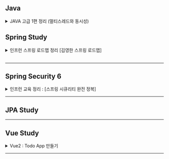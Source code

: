 ## Java 
<details>
  <summary>  JAVA 고급 1편 정리 (멀티스레드와 동시성) </summary>

  [강의 링크](https://www.inflearn.com/course/%EA%B9%80%EC%98%81%ED%95%9C%EC%9D%98-%EC%8B%A4%EC%A0%84-%EC%9E%90%EB%B0%94-%EA%B3%A0%EA%B8%89-1?srsltid=AfmBOoopFIymb5GXxwQwgaWfnnYMHdJCMjOL2XErc8Qmxg-tsJ6Vm6EB)
  
- [스레드 생성과 실행](https://github.com/jiny798/Study/tree/main/java-ad-first/src/stage2/README.md)
- [스레드 제어와 생명 주기](https://github.com/jiny798/Study/tree/main/java-ad-first/src/stage3/README.md)


</details>



## Spring Study

<details>
  <summary>  인프런 스프링 로드맵 정리 [김영한 스프링 로드맵] </summary>

- [MVC 프레임워크 만들기](https://github.com/jiny798/Study/blob/main/mvc-framework/README.md)
- [데이터 전송 GET(Query-parameter) , POST(FORM), JSON](https://github.com/jiny798/Study/blob/main/mvc-study/src/main/java/hello/itemservice/subject/request_response/basic/README.md)
- [RequestMappingHandlerAdapter](https://github.com/jiny798/Study/blob/main/mvc-study/src/main/java/hello/itemservice/subject/request_response/spring/README.md)
- [스프링 Validation](https://github.com/jiny798/Study/blob/main/mvc-study/src/main/java/hello/itemservice/subject/validation/README.md)
- [Bean Validation](https://github.com/jiny798/Study/blob/main/mvc-study/src/main/java/hello/itemservice/subject/validation/beanvalidation/README.md)
- [Exception 처리](https://github.com/jiny798/Study/blob/main/mvc-study/src/main/java/hello/itemservice/subject/exception/README.md)

</details>



<br>


---

## Spring Security 6



<details>
  <summary> 인프런 교육 정리 : [스프링 시큐리티 완전 정복] </summary>

#### step1
- [시큐리티 초기화 과정](https://github.com/jiny798/Study/blob/main/security/src/main/java/spring/security/step1/README.md)
- [Form인증 + Basic 인증](https://github.com/jiny798/Study/tree/main/security/src/main/java/spring/security/step2/form_basic)
- [Remember Me 인증](https://github.com/jiny798/Study/blob/main/security/src/main/java/spring/security/step2/rememberme/README.md)
- [로그아웃](https://github.com/jiny798/Study/blob/main/security/src/main/java/spring/security/step2/logout/READNE.md)
- [익명사용자](https://github.com/jiny798/Study/tree/main/security/src/main/java/spring/security/step2/anonymous)
- [ReqeustCache](https://github.com/jiny798/Study/tree/main/security/src/main/java/spring/security/step2/requestcache)

#### step2
- [인증 아키텍처](https://github.com/jiny798/Study/blob/main/security/src/main/java/spring/security/step3/README.md)
- [악용 보호](https://github.com/jiny798/Study/blob/main/security/src/main/java/spring/security/step7/README.md)
- [인가 구조](https://github.com/jiny798/Study/blob/main/security/src/main/java/spring/security/step9/README.md)
  - [메서드 인터셉터](https://github.com/jiny798/Study/blob/main/security/src/main/java/spring/security/step9/detail_3_PreAuthorizeAuthorizationManager/methodAuthority.md)

#### step12
- [시큐리티 MVC,Servlet 에서 사용하기](https://github.com/jiny798/Study/blob/main/security/src/main/java/spring/security/step11/README.md)
- [Custom DSL](https://github.com/jiny798/Study/blob/main/security/src/main/java/spring/security/step12/README.md)
- [Redis 세션 서버](https://github.com/jiny798/Study/blob/main/security/src/main/java/spring/security/step12/redis/README.md)


</details>




---

## JPA Study

---

## Vue Study

<details>
  <summary> Vue2 : Todo App 만들기 </summary>

#### [todo-app (vue2)](https://github.com/jiny798/spring-god/tree/main/vue/vue-todo)

</details>


---
